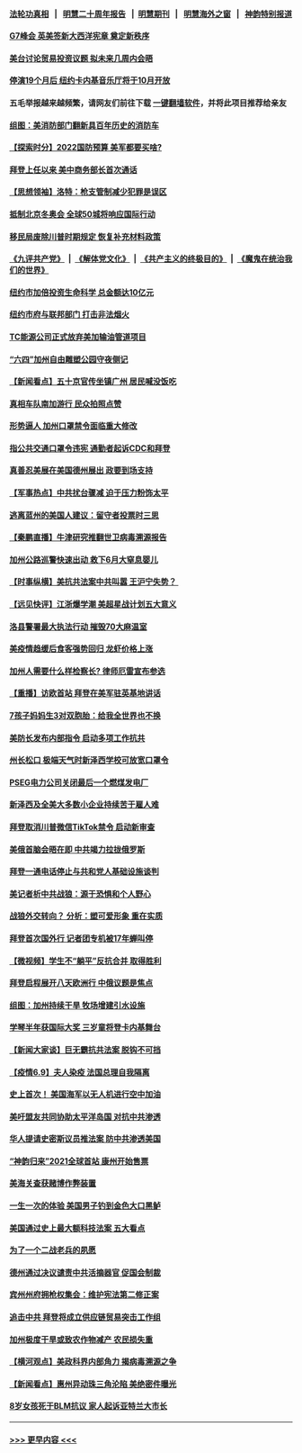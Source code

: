 #### [法轮功真相](https://github.com/gfw-breaker/truth/blob/master/README.md?t=0) &nbsp;&nbsp;|&nbsp;&nbsp; [明慧二十周年报告](https://github.com/gfw-breaker/mh-reports/blob/master/README.md?t=0) &nbsp;&nbsp;|&nbsp;&nbsp;[明慧期刊](https://github.com/gfw-breaker/mh-qikan) &nbsp;&nbsp;|&nbsp;&nbsp; [明慧海外之窗](https://github.com/gfw-breaker/mh-news/blob/master/README.md?t=0) &nbsp;&nbsp;|&nbsp;&nbsp; [神韵特别报道](https://github.com/gfw-breaker/mh-news/blob/master/shenyun.md?t=0)
#### [G7峰会 英美签新大西洋宪章 奠定新秩序](../pages/nsc412/n13013351.md?t=06110102) 
#### [美台讨论贸易投资议题 拟未来几周内会晤](../pages/nsc412/n13013177.md?t=06110102) 
#### [停演19个月后 纽约卡内基音乐厅将于10月开放](../pages/nsc412/n13011718.md?t=06110102) 
#### 五毛举报越来越频繁，请网友们前往下载 [一键翻墙软件](https://github.com/gfw-breaker/ssr-accounts)，并将此项目推荐给亲友
#### [组图：美消防部门翻新具百年历史的消防车](../pages/nsc412/n13012496.md?t=06110102) 
#### [【探索时分】2022国防预算 美军都要买啥?](../pages/nsc412/n13011009.md?t=06110102) 
#### [拜登上任以来 美中商务部长首次通话](../pages/nsc412/n13012297.md?t=06110102) 
#### [【思想领袖】洛特：枪支管制减少犯罪是误区](../pages/nsc412/n12940574.md?t=06110102) 
#### [抵制北京冬奥会 全球50城将响应国际行动](../pages/nsc412/n13011701.md?t=06110102) 
#### [移民局废除川普时期规定 恢复补充材料政策](../pages/nsc412/n13011711.md?t=06110102) 
#### [《九评共产党》](https://github.com/begood0513/9ping.md/blob/master/README.md) &nbsp;|&nbsp; [《解体党文化》](../../../../jtdwh.md/blob/master/README.md)  &nbsp;|&nbsp; [《共产主义的终极目的》](../../../../gczydzjmd.md/blob/master/README.md) &nbsp;|&nbsp; [《魔鬼在统治我们的世界》](../../../../mgztzwmdsj.md/blob/master/README.md) 
#### [纽约市加倍投资生命科学 总金额达10亿元](../pages/nsc412/n13011690.md?t=06110102) 
#### [纽约市府与联邦部门  打击非法烟火](../pages/nsc412/n13011777.md?t=06110102) 
#### [TC能源公司正式放弃美加输油管道项目](../pages/nsc412/n13011675.md?t=06110102) 
#### [“六四”加州自由雕塑公园守夜侧记](../pages/nsc412/n13011622.md?t=06110102) 
#### [【新闻看点】五十京官传坐镇广州 居民喊没饭吃](../pages/nsc412/n13011232.md?t=06110102) 
#### [真相车队南加游行 民众拍照点赞](../pages/nsc412/n13011481.md?t=06110102) 
#### [形势逼人 加州口罩禁令面临重大修改](../pages/nsc412/n13011427.md?t=06110102) 
#### [指公共交通口罩令违宪 通勤者起诉CDC和拜登](../pages/nsc412/n13011254.md?t=06110102) 
#### [真善忍美展在美国德州展出 政要到场支持](../pages/nsc412/n13010579.md?t=06110102) 
#### [【军事热点】中共扰台骤减 迫于压力粉饰太平](../pages/nsc412/n13010870.md?t=06110102) 
#### [逃离蓝州的美国人建议：留守者投票时三思](../pages/nsc412/n13011314.md?t=06110102) 
#### [【秦鹏直播】牛津研究推翻世卫病毒溯源报告](../pages/nsc412/n13011265.md?t=06110102) 
#### [加州公路巡警快速出动 救下6月大窒息婴儿](../pages/nsc412/n13011337.md?t=06110102) 
#### [【时事纵横】美抗共法案中共叫嚣 王沪宁失势？ ](../pages/nsc412/n13011251.md?t=06110102) 
#### [【远见快评】江浙爆学潮 美超星战计划五大意义](../pages/nsc412/n13011209.md?t=06110102) 
#### [洛县警署最大执法行动 摧毁70大麻温室](../pages/nsc412/n13011249.md?t=06110102) 
#### [美疫情趋缓后食客强势回归 龙虾价格上涨](../pages/nsc412/n13010851.md?t=06110102) 
#### [加州人需要什么样检察长? 律师厄雷宣布参选](../pages/nsc412/n13011052.md?t=06110102) 
#### [【重播】访欧首站 拜登在美军驻英基地讲话](../pages/nsc412/n13010985.md?t=06110102) 
#### [7孩子妈妈生3对双胞胎：给我全世界也不换](../pages/nsc412/n13010290.md?t=06110102) 
#### [美防长发布内部指令 启动多项工作抗共](../pages/nsc412/n13010878.md?t=06110102) 
#### [州长松口 极端天气时新泽西学校可放宽口罩令](../pages/nsc412/n13010896.md?t=06110102) 
#### [PSEG电力公司关闭最后一个燃煤发电厂](../pages/nsc412/n13010866.md?t=06110102) 
#### [新泽西及全美大多数小企业持续苦于雇人难](../pages/nsc412/n13010844.md?t=06110102) 
#### [拜登取消川普微信TikTok禁令 启动新审查](../pages/nsc412/n13010792.md?t=06110102) 
#### [美俄首脑会晤在即 中共竭力拉拢俄罗斯](../pages/nsc412/n13010809.md?t=06110102) 
#### [拜登一通电话停止与共和党人基础设施谈判](../pages/nsc412/n13010530.md?t=06110102) 
#### [美记者析中共战狼：源于恐惧和个人野心](../pages/nsc412/n13010433.md?t=06110102) 
#### [战狼外交转向？ 分析：塑可爱形象 重在实质](../pages/nsc412/n13010479.md?t=06110102) 
#### [拜登首次国外行 记者团专机被17年蝉叫停](../pages/nsc412/n13010388.md?t=06110102) 
#### [【微视频】学生不“躺平”反抗合并 取得胜利](../pages/nsc412/n13010409.md?t=06110102) 
#### [拜登启程展开八天欧洲行 中俄议题是焦点](../pages/nsc412/n13010507.md?t=06110102) 
#### [组图：加州持续干旱 牧场增建引水设施](../pages/nsc412/n13009521.md?t=06110102) 
#### [学琴半年获国际大奖 三岁童将登卡内基舞台](../pages/nsc412/n13009338.md?t=06110102) 
#### [【新闻大家谈】巨无霸抗共法案 脱钩不可挡](../pages/nsc412/n13008851.md?t=06110102) 
#### [【疫情6.9】夫人染疫 法国总理自我隔离](../pages/nsc412/n13009873.md?t=06110102) 
#### [史上首次！ 美国海军以无人机进行空中加油](../pages/nsc412/n13009767.md?t=06110102) 
#### [美吁盟友共同协助太平洋岛国 对抗中共渗透](../pages/nsc412/n13009510.md?t=06110102) 
#### [华人提请史密斯议员推法案 防中共渗透美国](../pages/nsc412/n13009246.md?t=06110102) 
#### [“神韵归来”2021全球首站 康州开始售票](../pages/nsc412/n13009163.md?t=06110102) 
#### [美海关查获赌博作弊装置](../pages/nsc412/n13009190.md?t=06110102) 
#### [一生一次的体验 美国男子钓到金色大口黑鲈](../pages/nsc412/n13009152.md?t=06110102) 
#### [美国通过史上最大额科技法案 五大看点](../pages/nsc412/n13008950.md?t=06110102) 
#### [为了一个二战老兵的夙愿](../pages/nsc412/n13009135.md?t=06110102) 
#### [德州通过决议谴责中共活摘器官 促国会制裁](../pages/nsc412/n13009046.md?t=06110102) 
#### [宾州州府拥枪权集会：维护宪法第二修正案](../pages/nsc412/n13009004.md?t=06110102) 
#### [追击中共 拜登将成立供应链贸易突击工作组](../pages/nsc412/n13007965.md?t=06110102) 
#### [加州极度干旱或致农作物减产 农民损失重](../pages/nsc412/n13009007.md?t=06110102) 
#### [【横河观点】美政科界内部角力 揭病毒溯源之争](../pages/nsc412/n13008668.md?t=06110102) 
#### [【新闻看点】惠州异动珠三角沦陷 美绝密件曝光](../pages/nsc412/n13008558.md?t=06110102) 
#### [8岁女孩死于BLM抗议 家人起诉亚特兰大市长](../pages/nsc412/n13008720.md?t=06110102) 

----
#### [ >>> 更早内容 <<< ](../indexes/nsc412-earlier.md)
